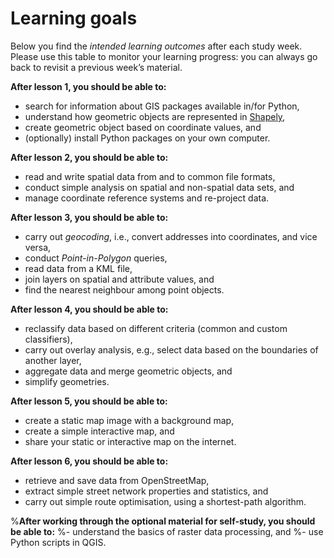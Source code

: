 # Learning goals

Below you find the *intended learning outcomes* after each study week. Please
use this table to monitor your learning progress: you can always go back to
revisit a previous week’s material.


**After lesson 1, you should be able to:**

- search for information about GIS packages available in/for Python,
- understand how geometric objects are represented in
  [Shapely](https://shapely.readthedocs.io/),
- create geometric object based on coordinate values, and
- (optionally) install Python packages on your own computer.

**After lesson 2, you should be able to:**
- read and write spatial data from and to common file formats,
- conduct simple analysis on spatial and non-spatial data sets, and
- manage coordinate reference systems and re-project data.

**After lesson 3, you should be able to:**
- carry out *geocoding*, i.e., convert addresses into coordinates,
  and vice versa,
- conduct *Point-in-Polygon* queries,
- read data from a KML file,
- join layers on spatial and attribute values, and
- find the nearest neighbour among point objects.

**After lesson 4, you should be able to:**
- reclassify data based on different criteria (common and custom classifiers),
- carry out overlay analysis, e.g., select data based on the boundaries of
  another layer,
- aggregate data and merge geometric objects, and
- simplify geometries.

**After lesson 5, you should be able to:**
- create a static map image with a background map,
- create a simple interactive map, and
- share your static or interactive map on the internet.

**After lesson 6, you should be able to:**
- retrieve and save data from OpenStreetMap,
- extract simple street network properties and statistics, and
- carry out simple route optimisation, using a shortest-path algorithm.

%**After working through the optional material for self-study, you should be able to:**
%- understand the basics of raster data processing, and
%- use Python scripts in QGIS.
